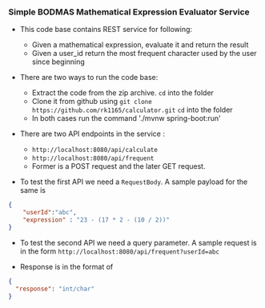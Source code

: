 ### Simple BODMAS Mathematical Expression Evaluator Service

- This code base contains REST service for following:
  - Given a mathematical expression, evaluate it and return the result
  - Given a user_id return the most frequent character used by the user since beginning

- There are two ways to run the code base:
  - Extract the code from the zip archive. `cd` into the folder 
  - Clone it from github using `git clone https://github.com/rk1165/calculator.git` `cd` into the folder
  - In both cases run the command './mvnw spring-boot:run'
 
- There are two API endpoints in the service :
  - `http://localhost:8080/api/calculate`
  - `http://localhost:8080/api/frequent`
  - Former is a POST request and the later GET request.

- To test the first API we need a `RequestBody`. A sample payload for the same is 
```json
{
    "userId":"abc",
    "expression" : "23 - (17 * 2 - (10 / 2))"
}
```

- To test the second API we need a query parameter. A sample request is in the form
`http://localhost:8080/api/frequent?userId=abc`

- Response is in the format of
```json
{
  "response": "int/char"
}
```